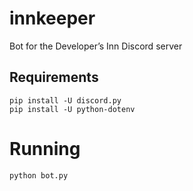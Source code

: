 # innkeeper
Bot for the Developer’s Inn Discord server

## Requirements

```
pip install -U discord.py
pip install -U python-dotenv
```
# Running

`python bot.py`
